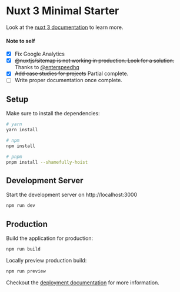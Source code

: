 # Nuxt 3 Minimal Starter

Look at the [nuxt 3 documentation](https://v3.nuxtjs.org) to learn more.

#### Note to self

- [x] Fix Google Analytics
- [x] ~~@nuxtjs/sitemap is not working in production. Look for a solution.~~ Thanks to [@enterspeedhq](https://github.com/enterspeedhq)
- [x] ~~Add case studies for projects~~ Partial complete.
- [ ] Write proper documentation once complete.

## Setup

Make sure to install the dependencies:

```bash
# yarn
yarn install

# npm
npm install

# pnpm
pnpm install --shamefully-hoist
```

## Development Server

Start the development server on http://localhost:3000

```bash
npm run dev
```

## Production

Build the application for production:

```bash
npm run build
```

Locally preview production build:

```bash
npm run preview
```

Checkout the [deployment documentation](https://v3.nuxtjs.org/guide/deploy/presets) for more information.
